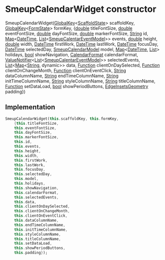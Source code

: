 


# SmeupCalendarWidget constructor







SmeupCalendarWidget([GlobalKey](https://api.flutter.dev/flutter/widgets/GlobalKey-class.html)&lt;[ScaffoldState](https://api.flutter.dev/flutter/material/ScaffoldState-class.html)> scaffoldKey, [GlobalKey](https://api.flutter.dev/flutter/widgets/GlobalKey-class.html)&lt;[FormState](https://api.flutter.dev/flutter/widgets/FormState-class.html)> formKey, {[double](https://api.flutter.dev/flutter/dart-core/double-class.html) titleFontSize, [double](https://api.flutter.dev/flutter/dart-core/double-class.html) eventFontSize, [double](https://api.flutter.dev/flutter/dart-core/double-class.html) dayFontSize, [double](https://api.flutter.dev/flutter/dart-core/double-class.html) markerFontSize, [String](https://api.flutter.dev/flutter/dart-core/String-class.html) id, [Map](https://api.flutter.dev/flutter/dart-core/Map-class.html)&lt;[DateTime](https://api.flutter.dev/flutter/dart-core/DateTime-class.html), [List](https://api.flutter.dev/flutter/dart-core/List-class.html)&lt;[SmeupCalentarEventModel](../../smeup_models_widgets_smeup_calendar_event_model/SmeupCalentarEventModel-class.md)>> events, [double](https://api.flutter.dev/flutter/dart-core/double-class.html) height, [double](https://api.flutter.dev/flutter/dart-core/double-class.html) width, [DateTime](https://api.flutter.dev/flutter/dart-core/DateTime-class.html) firstWork, [DateTime](https://api.flutter.dev/flutter/dart-core/DateTime-class.html) lastWork, [DateTime](https://api.flutter.dev/flutter/dart-core/DateTime-class.html) focusDay, [DateTime](https://api.flutter.dev/flutter/dart-core/DateTime-class.html) selectedDay, [SmeupCalendarModel](../../smeup_models_widgets_smeup_calendar_model/SmeupCalendarModel-class.md) model, [Map](https://api.flutter.dev/flutter/dart-core/Map-class.html)&lt;[DateTime](https://api.flutter.dev/flutter/dart-core/DateTime-class.html), [List](https://api.flutter.dev/flutter/dart-core/List-class.html)> holidays, [bool](https://api.flutter.dev/flutter/dart-core/bool-class.html) showNavigation, [CalendarFormat](https://pub.dev/documentation/table_calendar/3.0.2/table_calendar/CalendarFormat.html) calendarFormat, [ValueNotifier](https://api.flutter.dev/flutter/foundation/ValueNotifier-class.html)&lt;[List](https://api.flutter.dev/flutter/dart-core/List-class.html)&lt;[SmeupCalentarEventModel](../../smeup_models_widgets_smeup_calendar_event_model/SmeupCalentarEventModel-class.md)>> selectedEvents, [List](https://api.flutter.dev/flutter/dart-core/List-class.html)&lt;[Map](https://api.flutter.dev/flutter/dart-core/Map-class.html)&lt;[String](https://api.flutter.dev/flutter/dart-core/String-class.html), dynamic>> data, [Function](https://api.flutter.dev/flutter/dart-core/Function-class.html) clientOnDaySelected, [Function](https://api.flutter.dev/flutter/dart-core/Function-class.html) clientOnChangeMonth, [Function](https://api.flutter.dev/flutter/dart-core/Function-class.html) clientOnEventClick, [String](https://api.flutter.dev/flutter/dart-core/String-class.html) dataColumnName, [String](https://api.flutter.dev/flutter/dart-core/String-class.html) endTimeColumnName, [String](https://api.flutter.dev/flutter/dart-core/String-class.html) initTimeColumnName, [String](https://api.flutter.dev/flutter/dart-core/String-class.html) styleColumnName, [String](https://api.flutter.dev/flutter/dart-core/String-class.html) titleColumnName, [Function](https://api.flutter.dev/flutter/dart-core/Function-class.html) setDataLoad, [bool](https://api.flutter.dev/flutter/dart-core/bool-class.html) showPeriodButtons, [EdgeInsetsGeometry](https://api.flutter.dev/flutter/painting/EdgeInsetsGeometry-class.html) padding})





## Implementation

```dart
SmeupCalendarWidget(this.scaffoldKey, this.formKey,
    {this.titleFontSize,
    this.eventFontSize,
    this.dayFontSize,
    this.markerFontSize,
    this.id,
    this.events,
    this.height,
    this.width,
    this.firstWork,
    this.lastWork,
    this.focusDay,
    this.selectedDay,
    this.model,
    this.holidays,
    this.showNavigation,
    this.calendarFormat,
    this.selectedEvents,
    this.data,
    this.clientOnDaySelected,
    this.clientOnChangeMonth,
    this.clientOnEventClick,
    this.dataColumnName,
    this.endTimeColumnName,
    this.initTimeColumnName,
    this.styleColumnName,
    this.titleColumnName,
    this.setDataLoad,
    this.showPeriodButtons,
    this.padding});
```







